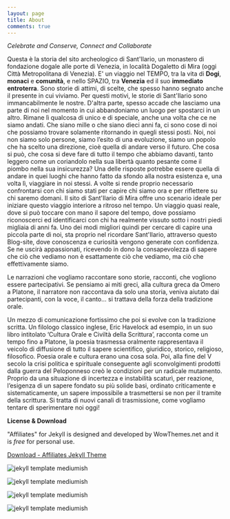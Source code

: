 ```yaml
---
layout: page
title: About
comments: true
---
```


_Celebrate and Conserve, Connect and Collaborate_

Questa è la storia del sito archeologico di Sant'Ilario, un monastero di fondazione dogale alle porte di Venezia, in località Dogaletto di Mira (oggi Città Metropolitana di Venezia). E' un viaggio nel TEMPO, tra la vita di **Dogi**, **monaci** e **comunità**, e nello SPAZIO, tra **Venezia** ed il suo **immediato entroterra**. 
Sono storie di attimi, di scelte, che spesso hanno segnato anche il presente in cui viviamo. Per questi motivi, le storie di Sant'Ilario sono immancabilmente le nostre. D'altra parte, spesso accade che lasciamo una parte di noi nel momento in cui abbandoniamo un luogo per spostarci in un altro. Rimane lì qualcosa di unico e di speciale, anche una volta che ce ne siamo andati. Che siano mille o che siano dieci anni fa, ci sono cose di noi che possiamo trovare solamente ritornando in quegli stessi posti. Noi, noi non siamo solo persone, siamo l’esito di una evoluzione, siamo un popolo che ha scelto una direzione, cioè quella di andare verso il futuro. Che cosa si può, che cosa si deve fare di tutto il tempo che abbiamo davanti, tanto leggero come un coriandolo nella sua libertà quanto pesante come il piombo nella sua insicurezza? Una delle risposte potrebbe essere quella di andare in quei luoghi che hanno fatto da sfondo alla nostra esistenza e, una volta lì, viaggiare in noi stessi. A volte si rende proprio necessario confrontarsi con chi siamo stati per capire chi siamo ora e per riflettere su chi saremo domani. 
Il sito di Sant'Ilario di Mira offre uno scenario ideale per iniziare questo viaggio interiore a ritroso nel tempo. Un viaggio quasi reale, dove si può toccare con mano il sapore del tempo, dove possiamo riconoscerci ed identificarci con chi ha realmente vissuto sotto i nostri piedi migliaia di anni fa. 
Uno dei modi migliori quindi per cercare di capire una piccola parte di noi, sta proprio nel ricordare Sant'Ilario, attraverso questo Blog-site, dove conoscenza e curiosità vengono generate con confidenza. Se ne uscirà appassionati, ricevendo in dono la consapevolezza di sapere che ciò che vediamo non è esattamente ciò che vediamo, ma ciò che effettivamente siamo.

Le narrazioni che vogliamo raccontare sono storie, racconti, che vogliono essere partecipativi. Se pensiamo ai miti greci, alla cultura greca da Omero a Platone, il narratore non raccontava da solo una storia, veniva aiutato dai partecipanti, con la voce, il canto… si trattava della forza della tradizione orale.

Un mezzo di comunicazione fortissimo che poi si evolve con la tradizione scritta. Un filologo classico inglese, Eric Havelock ad esempio, in un suo libro intitolato ‘Cultura Orale e Civiltà della Scrittura’, racconta come un tempo fino a Platone, la poesia trasmessa oralmente rappresentava il veicolo di diffusione di tutto il sapere scientifico, giuridico, storico, religioso, filosofico. Poesia orale e cultura erano una cosa sola. Poi, alla fine del V secolo la crisi politica e spirituale conseguente agli sconvolgimenti prodotti dalla guerra del Peloponneso creò le condizioni per un radicale mutamento.  Proprio da una situazione di incertezza e instabilità scaturì, per reazione, l’esigenza di un sapere fondato su più solide basi, ordinato criticamente e sistematicamente, un sapere impossibile a trasmettersi se non per il tramite della scrittura. Si tratta di nuovi canali di trasmissione, come vogliamo tentare di sperimentare noi oggi!

**License & Download**

"Affiliates" for Jekyll is designed and developed by WowThemes.net and it is *free* for personal use.

<a href="https://github.com/wowthemesnet/affiliates-jekyll-theme/archive/master.zip" target="_blank">Download - Affiliates Jekyll Theme</a>

![jekyll template mediumish]({{site.baseurl}}/assets/images/theme1.jpg)

![jekyll template mediumish]({{site.baseurl}}/assets/images/theme2.jpg)

![jekyll template mediumish]({{site.baseurl}}/assets/images/theme3.jpg)

![jekyll template mediumish]({{site.baseurl}}/assets/images/theme4.jpg)

